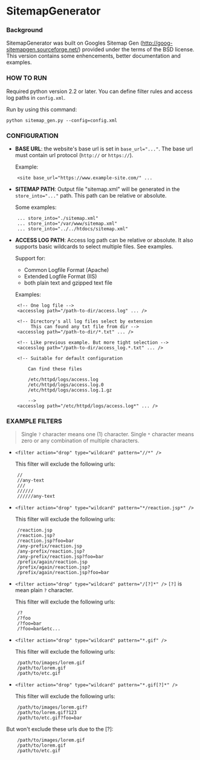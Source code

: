 SitemapGenerator
================

### Background

SitemapGenerator was built on Googles Sitemap Gen (http://goog-sitemapgen.sourceforge.net/) provided under the terms of the BSD license.
This version contains some enhencements, better documentation and examples.

### HOW TO RUN

Required python version 2.2 or later.
You can define filter rules and access log paths in `config.xml`.

Run by using this command:

    python sitemap_gen.py --config=config.xml

### CONFIGURATION
- **BASE URL**: the website's base url is set in `base_url="..."`. The base url must
  contain url protocol (`http://` or `https://`).

  Example:

```
    <site base_url="https://www.example-site.com/" ...
```

- **SITEMAP PATH**: Output file "sitemap.xml" will be generated in the
  `store_into="..."` path. This path can be relative or absolute.

  Some examples:

```
    ... store_into="./sitemap.xml"
    ... store_into="/var/www/sitemap.xml"
    ... store_into="../../htdocs/sitemap.xml"
```
- **ACCESS LOG PATH**: Access log path can be relative or absolute. It also
  supports basic wildcards to select multiple files. See examples.

  Support for:

  - Common Logfile Format (Apache)
  - Extended Logfile Format (IIS)
  - both plain text and gzipped text file

  Examples:

```
    <!-- One log file -->
    <accesslog path="/path-to-dir/access.log" ... />

    <!-- Directory's all log files select by extension
         This can found any txt file from dir -->
    <accesslog path="/path-to-dir/*.txt" ... />

    <!-- Like previous example. But more tight selection -->
    <accesslog path="/path-to-dir/access_log.*.txt" ... />

    <!-- Suitable for default configuration

        Can find these files

        /etc/httpd/logs/access.log
        /etc/httpd/logs/access.log.0
        /etc/httpd/logs/access.log.1.gz

        -->
    <accesslog path="/etc/httpd/logs/access.log*" ... />
```

### EXAMPLE FILTERS

> Single `?` character means one (1) character.
> Single `*` character means zero or any combination of multiple characters.

- `<filter action="drop" type="wildcard" pattern="//*" />`

  This filter will exclude the following urls:

```
    //
    //any-text
    ///
    //////
    //////any-text
```

- `<filter action="drop" type="wildcard" pattern="*/reaction.jsp*" />`

  This filter will exclude the following urls:

```
    /reaction.jsp
    /reaction.jsp?
    /reaction.jsp?foo=bar
    /any-prefix/reaction.jsp
    /any-prefix/reaction.jsp?
    /any-prefix/reaction.jsp?foo=bar
    /prefix/again/reaction.jsp
    /prefix/again/reaction.jsp?
    /prefix/again/reaction.jsp?foo=bar
```

- `<filter action="drop" type="wildcard" pattern="/[?]*" />`
  `[?]` is mean plain `?` character.

  This filter will exclude the following urls:
```
    /?
    /?foo
    /?foo=bar
    /?foo=bar&etc...
```
- `<filter action="drop" type="wildcard" pattern="*.gif" />`

  This filter will exclude the following urls:

```
    /path/to/images/lorem.gif
    /path/to/lorem.gif
    /path/to/etc.gif
```

- `<filter action="drop" type="wildcard" pattern="*.gif[?]*" />`

  This filter will exclude the following urls:

```
    /path/to/images/lorem.gif?
    /path/to/lorem.gif?123
    /path/to/etc.gif?foo=bar
```

  But won't exclude these urls due to the [?]:

```
    /path/to/images/lorem.gif
    /path/to/lorem.gif
    /path/to/etc.gif
```


